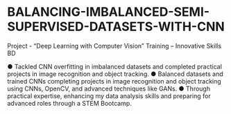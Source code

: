 # BALANCING-IMBALANCED-SEMI-SUPERVISED-DATASETS-WITH-CNN

Project - “Deep Learning with Computer Vision” Training  – Innovative Skills BD	

●	Tackled CNN overfitting in imbalanced datasets and completed practical projects in image recognition and object tracking.
●	Balanced datasets and trained CNNs completing projects in image recognition and object tracking using CNNs, OpenCV, and advanced techniques like GANs.
●	Through practical expertise, enhancing my data analysis skills and preparing for advanced roles 
through a STEM Bootcamp. 
